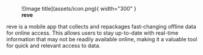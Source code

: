 <figure markdown>
  ![Image title](assets/icon.png){ width="300" }
  <figcaption><b>reve</b></figcaption>
</figure>

reve is a mobile app that collects and repackages fast-changing offline data for online access. This allows users to stay up-to-date with real-time information that may not be readily available online, making it a valuable tool for quick and relevant access to data.